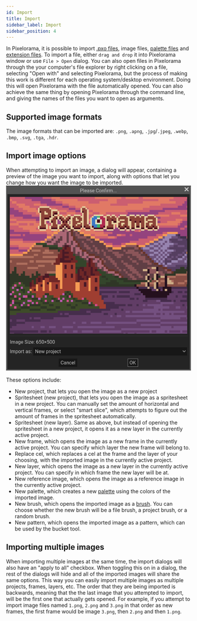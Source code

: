 ```yaml
---
id: Import
title: Import
sidebar_label: Import
sidebar_position: 4
---
```


In Pixelorama, it is possible to import [.pxo files](../concepts/project/#pxo-files), image files, [palette files](palettes) and [extension files](../extension_system/extension_basics). To import a file, either `drag and drop` it into Pixelorama window or use `File > Open` dialog. You can also open files in Pixelorama through the your computer's file explorer by right clicking on a file, selecting "Open with" and selecting Pixelorama, but the process of making this work is different for each operating system/desktop environment. Doing this will open Pixelorama with the file automatically opened. You can also achieve the same thing by opening Pixelorama through the command line, and giving the names of the files you want to open as arguments.

## Supported image formats
The image formats that can be imported are: `.png`, `.apng`, `.jpg`/`.jpeg`, `.webp`, `.bmp`, `.svg`, `.tga`, `.hdr`.

## Import image options
When attempting to import an image, a dialog will appear, containing a preview of the image you want to import, along with options that let you change how you want the image to be imported.
![Import image dialog](../../static/img/import_options_dialog.png)

These options include:
- New project, that lets you open the image as a new project
- Spritesheet (new project), that lets you open the image as a spritesheet in a new project. You can manually set the amount of horizontal and vertical frames, or select "smart slice", which attempts to figure out the amount of frames in the spritesheet automatically.
- Spritesheet (new layer). Same as above, but instead of opening the spritesheet in a new project, it opens it as a new layer in the currently active project.
- New frame, which opens the image as a new frame in the currently active project. You can specify which layer the new frame will belong to.
- Replace cel, which replaces a cel at the frame and the layer of your choosing, with the imported image in the currently active project.
- New layer, which opens the image as a new layer in the currently active project. You can specify in which frame the new layer will be at.
- New reference image, which opens the image as a reference image in the currently active project.
- New palette, which creates a new [palette](palettes) using the colors of the imported image.
- New brush, which opens the imported image as a [brush](../concepts/brush). You can choose whether the new brush will be a file brush, a project brush, or a random brush.
- New pattern, which opens the imported image as a pattern, which can be used by the bucket tool.

## Importing multiple images
When importing multiple images at the same time, the import dialogs will also have an "apply to all" checkbox. When toggling this on in a dialog, the rest of the dialogs will hide and all of the imported images will share the same options. This way you can easily import multiple images as multiple projects, frames, layers, etc. The order that they are being imported is backwards, meaning that the the last image that you attempted to import, will be the first one that actually gets opened. For example, if you attempt to import image files named `1.png`, `2.png` and `3.png` in that order as new frames, the first frame would be image `3.png`, then `2.png` and then `1.png`.